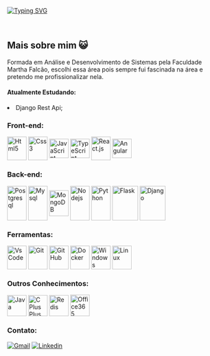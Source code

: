 
[![Typing SVG](https://readme-typing-svg.herokuapp.com/?color=8679a0&size=35&center=true&vCenter=true&width=1000&lines=Oiii!!,+Meu+Nome+é+Márcia+Carina+:%29)](https://git.io/typing-svg)

<br>
<h2>Mais sobre mim 😺 </h2>
<p>Formada em Análise e Desenvolvimento de Sistemas pela Faculdade Martha Falcão, escolhi essa área pois sempre fui fascinada na área e pretendo me profissionalizar nela.</p>

<h4>Atualmente Estudando: </h4>

 <li>Django Rest Api;</li>


### Front-end:
<div style="display: inline_block">
  <img align="center" height="55" width="45" src="https://icongr.am/devicon/html5-original-wordmark.svg?size=49&color=0342bd" title="Html5">
  <img align="center"height="55" width="45" src="https://icongr.am/devicon/css3-original-wordmark.svg?size=49&color=df8f20" title="Css3">
  <img align="center"height="45" width="45" src="https://icongr.am/devicon/javascript-original.svg?size=49&color=0342bd" title="JavaScript">
  <img align="center"height="45" width="45" src="https://icongr.am/devicon/typescript-original.svg?size=47&color=currentColor" title="TypeScript">
  <img align="center" height="55" width="45" src="https://icongr.am/devicon/react-original-wordmark.svg?size=49&color=df8f20" title="React.js">
  <img align="center"height="45" width="45" src="https://icongr.am/devicon/angularjs-original.svg?size=128&color=currentColor" title="Angular">
 
</div>

### Back-end:
<div>
 <img align="center" height="80" width="45" src="https://icongr.am/devicon/postgresql-original-wordmark.svg?size=50&color=currentColor" title="Postgresql">
 <img align="center" height="80" width="45" src="https://icongr.am/devicon/mysql-original-wordmark.svg?size=50&color=currentColor" title="Mysql">
 <img align="center" height="60" width="45" src="https://icongr.am/devicon/mongodb-original-wordmark.svg?size=111&color=currentColor" title="MongoDB">
 <img align="center" height="80" width="45" src="https://icongr.am/devicon/nodejs-original.svg?size=50&color=currentColor" title="Nodejs">
 <img align="center" height="80" width="45" src="https://icongr.am/devicon/python-original.svg?size=50&color=currentColor" title="Python">
 <img align="center" height="80" width="60" src="https://cdn.jsdelivr.net/gh/devicons/devicon@latest/icons/flask/flask-original-wordmark.svg" title="Flask" />
 <img align="center" height="80" width="60" src="https://icongr.am/devicon/django-original.svg?size=80&color=currentColor" title="Django">

 
 
 </div>

### Ferramentas:
<div>
<img align="center" height="55" width="45" src="https://icongr.am/devicon/visualstudio-plain.svg?size=33&color=1955a4" title="Vs Code">
<img align="center" height="55" width="45" src="https://icongr.am/devicon/git-original.svg?size=61&color=currentColor" title="Git">
<img align="center" height="55" width="45" src="https://icongr.am/simple/github.svg?size=49&color=2b1c72&colored=false" title="GitHub">
<img align="center" height="55" width="45" src="https://icongr.am/devicon/docker-original-wordmark.svg?size=50&color=currentColor" title="Docker">
<img align="center" height="55" width="45" src="https://icongr.am/devicon/windows8-original.svg?size=33&color=1955a" title="Windows">
<img align="center" height="55" width="45" src="https://icongr.am/devicon/linux-original.svg?size=50&color=currentColor" title="Linux">
 </div>



### Outros Conhecimentos:
<div>
   <img align="center" height="49" width="45" src="https://icongr.am/devicon/java-original-wordmark.svg?size=50&color=currentColor" title="Java">
   <img align="center" height="49" width="45" src="https://icongr.am/devicon/cplusplus-original.svg?size=50&color=currentColor" title="C Plus Plus">
   <img align="center" height="49" width="45" src="https://icongr.am/devicon/redis-original-wordmark.svg?size=50&color=currentColor" title="Redis">
   <img align="center" height="50" width="45" src="https://icongr.am/simple/microsoftoffice.svg?size=45&color=cd6713&colored=false" title="Office365">
</div>
 
### Contato:
<div> 
  <a href = "mailto:marciacarina931@gmail.com"><img src="https://icongr.am/simple/gmail.svg?size=35&color=cd1313&colored=false" title="Gmail" target="_blank"></a>
  <a href="https://www.linkedin.com/in/marcia-carina/" target="_blank"><img src="https://icongr.am/devicon/linkedin-original.svg?size=35&color=5576aa" title="Linkedin" target="_blank"></a> 
 
</div>


